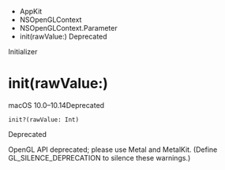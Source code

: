 

- AppKit
- NSOpenGLContext
- NSOpenGLContext.Parameter
-  init(rawValue:) Deprecated

Initializer

# init(rawValue:)

macOS 10.0–10.14Deprecated

``` source
init?(rawValue: Int)
```

Deprecated

OpenGL API deprecated; please use Metal and MetalKit. (Define GL_SILENCE_DEPRECATION to silence these warnings.)

